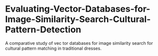 # Evaluating-Vector-Databases-for-Image-Similarity-Search-Cultural-Pattern-Detection
A comparative study of vec tor databases for image similarity search for cultural pattern  matching in traditional dresses. 
